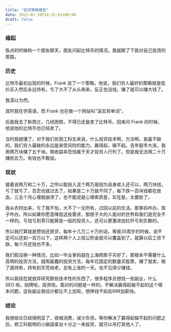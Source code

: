 ```yaml
---
title: "投资策略模型"
date: 2021-02-20T14:35:51+08:00
draft: false
---
```


### 缘起
饭点的时候和一个朋友聊天，朋友问起比特币的情况。我就聊了下我对自己投资的思路。

### 历史
比特币最初出现的时候，Frank  说了一个策略。他说，我们穷人最好的策略就是低价买入然后永远持有。亏了大不了从头再来，反正也没钱。赚了就可以赚大钱了。

我深以为然。

其时我在学英语，而 Frank 也在做一个网站叫“滚去背单词”。

后面我去了新西兰，几经困顿，不得已还是卖了比特币。回来问 Frank 的时候，他说他的比特币也已经卖了。

当时我就懂了，对于我们贫困工科生来说，什么投资技术啊，方法啊，是最不缺的，我们穷人最缺的永远是承受风险的能力。赢得起，输不起。去年股市大涨，我用两万块赚了五千块。按收益率恐怕属于天才投资人行列了。但是我无法用二十万赚到五万。有钱也不敢投。

### 现状
接着说两万和二十万，之所以能投入这个两万是因为自身收入还可以，两万块钱，亏了就亏了，忍忍也就过去了。如果是二十万就不同了，每下跌一百块钱都在放血，三五个月心理就崩溃了。也不能说是心理素质差，实在是，太要脸了。

我从农村出来，亏了我不怕，大不了一无所有，过回以前的生活。那爹妈咋办，孩子咋办。所以如果你愿意降低这些需求，那胆子大的人面对的世界和我们是完全不一样的。亏钱亏到零只能算是一般的投资人，还可以更激进加杠杆亏到负数的。

所以我打算就是攒钱还房贷，每年十几万二十万的话，等我35周岁的时候，说不定可以还到一百万以下，这样两个人上班公积金就可以覆盖到了。就算以后工资下跌，每个月还钱也不多。

我们假设换一种情况，比如一毕业爹妈就在上海把房子买好了。那根本不需要什么高明的投资方法，就用最蠢的投资方法，每年花固定的数量买股票，赚了就卖，赔了就持有，持有到天荒地老，总有上涨的一天。也不见得少赚钱。

所以我现在就放弃研究那些技术性的东西了。很多程序员想找一些副业，什么 SEO 啦，拍牌啦，投资啦。面对的问题是一样的。不解决赢得起输不起的这个根本问题，这些副业我估计都比不上加班，想挣钱不如去996加薪快。

### 结论
我想结论已经很明显了，收缩消费，减少负债。等你解决了赢得起输不起的问题之后，把工科聪明的小脑袋拿出十分之一来投资，就可以吊打其他人了。

